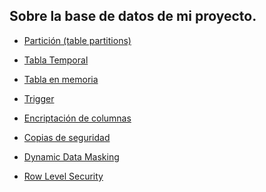 ## Sobre la base de datos de mi proyecto.

* [Partición (table partitions)](./particiones_BDpanelesSolares.ELGG.sql)

* [Tabla Temporal](./tablaTemporal_Pedidos.ELGG.sql)

* [Tabla en memoria](./TablaenMemoria-PanelesSolares_ELGG.sql)

* [Trigger](./triggerPanelSolar.ELGG.sql)

* [Encriptación de columnas](./encriptarColumnaPanelesSolares_ELGG.sql)

* [Copias de seguridad]()

* [Dynamic Data Masking](./DDM_PanelesSolares_ELGG.sql)

* [Row Level Security]()
#
